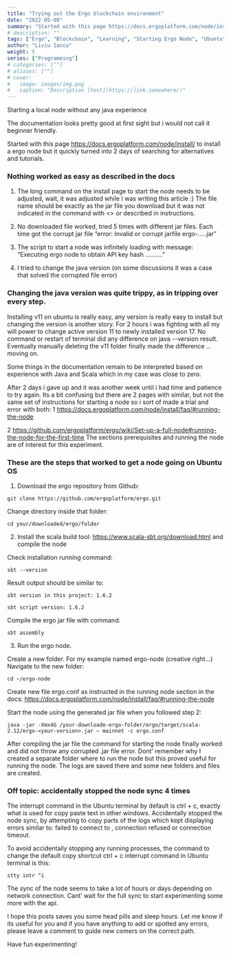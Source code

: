 ```yaml
---
title: "Trying out the Ergo blockchain environment"
date: "2022-05-08"
summary: "Started with this page https://docs.ergoplatform.com/node/install/ to install a ergo node but it quickly turned into 2 days of searching for alternatives and tutorials."
# description: ""
tags: ["Ergo", "Blockchain", "Learning", "Starting Ergo Node", "Ubuntu"]
author: "Liviu Iancu"
weight: 5
series: ["Programming"]
# categories: [""]
# aliases: [""]
# cover:
#   image: images/img.png
#   caption: "Description [text](https://link.somewhere/)"
---
```

Starting a local node without any java experience

The documentation looks pretty good at first sight but i would not call it beginner friendly.

Started with this page https://docs.ergoplatform.com/node/install/ to install a ergo node but it quickly turned into 2 days of searching for alternatives and tutorials.

### Nothing worked as easy as described in the docs

1. The long command on the install page to start the node needs to be adjusted, wait, it was adjusted while I was writing this article :)
The file name should be exactly as the jar file you download but it was not indicated in the command with <> or described in instructions.

2. No downloaded file worked, tried 5 times with different jar files. Each time got the corrupt jar file “error: Invalid or corrupt jarfile ergo-…..jar”

3. The script to start a node was infinitely loading with message: “Executing ergo node to obtain API key hash ……….”

4. I tried to change the java version (on some discussions it was a case that solved the corrupted file error)

### Changing the java version was quite trippy, as in tripping over every step.

Installing v11 on ubuntu is really easy, any version is really easy to install but changing the version is another story. For 2 hours i was fighting with all my will power to change active version 11 to newly installed version 17. No command or restart of terminal did any difference on java --version result. Eventually manually deleting the v11 folder finally made the difference … moving on.

Some things in the documentation remain to be interpreted based on experience with Java and Scala which in my case was close to zero.

After 2 days i gave up and it was another week until i had time and patience to try again.
Its a bit confusing but there are 2 pages with similar, but not the same set of instructions for starting a node so i sort of made a trial and error with both:
1 https://docs.ergoplatform.com/node/install/faq/#running-the-node

2 https://github.com/ergoplatform/ergo/wiki/Set-up-a-full-node#running-the-node-for-the-first-time
The sections prerequisites and running the node are of interest for this experiment.

### These are the steps that worked to get a node going on Ubuntu OS

1. Download the ergo repository from Github:
```
git clone https://github.com/ergoplatform/ergo.git
```
Change directory inside that folder:
```
cd your/downloaded/ergo/folder
```
2. Install the scala build tool: https://www.scala-sbt.org/download.html and compile the node

Check installation running command:
```
sbt --version
```
Result output should be similar to:
```
sbt version in this project: 1.6.2

sbt script version: 1.6.2
```
Compile the ergo jar file with command:
```
sbt assembly
```
3. Run the ergo node.

Create a new folder. For my example named ergo-node (creative right…) Navigate to the new folder:
```
cd ~/ergo-node
```
Create new file ergo.conf as instructed in the running node section in the docs: https://docs.ergoplatform.com/node/install/faq/#running-the-node

Start the node using the generated jar file when you followed step 2:
```
java -jar -Xmx4G /your-downloade-ergo-folder/ergo/target/scala-2.12/ergo-<your-version>.jar — mainnet -c ergo.conf
```
After compiling the jar file the command for starting the node finally worked and did not throw any corrupted .jar file error.
Dont’ remember why I created a separate folder where to run the node but this proved useful for running the node. The logs are saved there and some new folders and files are created.

### Off topic: accidentally stopped the node sync 4 times

The interrupt command in the Ubuntu terminal by default is ctrl + c, exactly what is used for copy paste text in other windows.
Accidentally stopped the node sync, by attempting to copy parts of the logs which kept displaying errors similar to: failed to connect to <url>, connection refused or connection timeout.

To avoid accidentally stopping any running processes, the command to change the default copy shortcut ctrl + c interrupt command in Ubuntu terminal is this:
```
stty intr ^i
```
The sync of the node seems to take a lot of hours or days depending on network connection. Cant’ wait for the full sync to start experimenting some more with the api.

I hope this posts saves you some head pills and sleep hours.
Let me know if its useful for you and if you have anything to add or spotted any errors, please leave a comment to guide new comers on the correct path.

Have fun experimenting!
